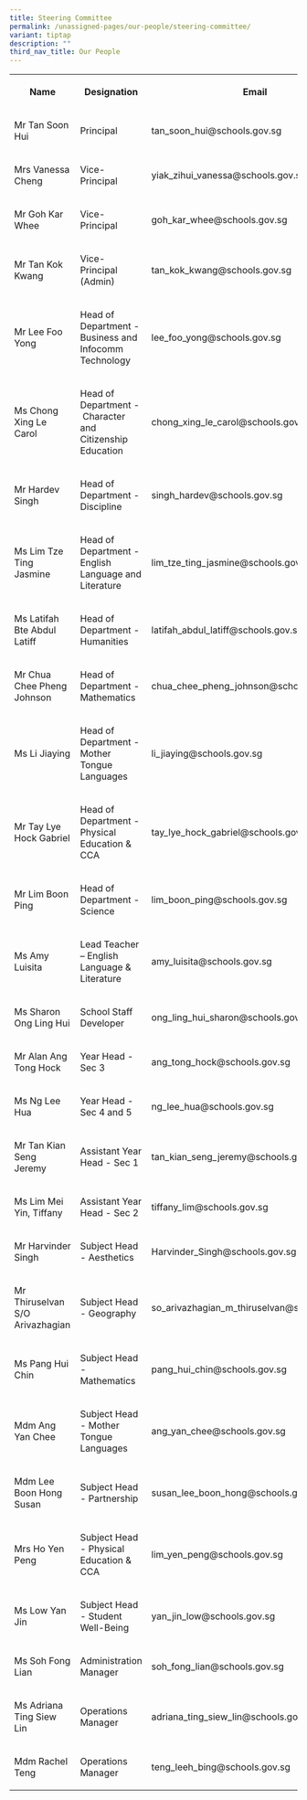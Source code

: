 ```yaml
---
title: Steering Committee
permalink: /unassigned-pages/our-people/steering-committee/
variant: tiptap
description: ""
third_nav_title: Our People
---
```

<p></p><table><tbody><tr><th rowspan="1" colspan="1"><p>Name</p></th><th rowspan="1" colspan="1"><p>Designation</p></th><th rowspan="1" colspan="1"><p>Email</p></th></tr><tr><td rowspan="1" colspan="1"><p>Mr Tan Soon Hui</p></td><td rowspan="1" colspan="1"><p>Principal</p></td><td rowspan="1" colspan="1"><p>tan_soon_hui@schools.gov.sg</p></td></tr><tr><td rowspan="1" colspan="1"><p>Mrs Vanessa Cheng</p></td><td rowspan="1" colspan="1"><p>Vice-Principal</p></td><td rowspan="1" colspan="1"><p>yiak_zihui_vanessa@schools.gov.sg</p></td></tr><tr><td rowspan="1" colspan="1"><p>Mr Goh Kar Whee</p></td><td rowspan="1" colspan="1"><p>Vice-Principal</p></td><td rowspan="1" colspan="1"><p>goh_kar_whee@schools.gov.sg</p></td></tr><tr><td rowspan="1" colspan="1"><p>Mr Tan Kok Kwang</p></td><td rowspan="1" colspan="1"><p>Vice-Principal (Admin)</p></td><td rowspan="1" colspan="1"><p>tan_kok_kwang@schools.gov.sg</p></td></tr><tr><td rowspan="1" colspan="1"><p>Mr Lee Foo Yong</p></td><td rowspan="1" colspan="1"><p>Head of Department - Business and Infocomm Technology</p></td><td rowspan="1" colspan="1"><p>lee_foo_yong@schools.gov.sg</p></td></tr><tr><td rowspan="1" colspan="1"><p>Ms Chong Xing Le Carol</p></td><td rowspan="1" colspan="1"><p>Head of Department -&nbsp;Character and Citizenship Education</p></td><td rowspan="1" colspan="1"><p>chong_xing_le_carol@schools.gov.sg</p></td></tr><tr><td rowspan="1" colspan="1"><p>Mr Hardev Singh</p></td><td rowspan="1" colspan="1"><p>Head of Department - Discipline</p></td><td rowspan="1" colspan="1"><p>singh_hardev@schools.gov.sg</p></td></tr><tr><td rowspan="1" colspan="1"><p>Ms Lim Tze Ting Jasmine</p></td><td rowspan="1" colspan="1"><p>Head of Department - English Language and Literature</p></td><td rowspan="1" colspan="1"><p>lim_tze_ting_jasmine@schools.gov.sg</p></td></tr><tr><td rowspan="1" colspan="1"><p>Ms Latifah Bte Abdul Latiff</p></td><td rowspan="1" colspan="1"><p>Head of Department - Humanities</p></td><td rowspan="1" colspan="1"><p>latifah_abdul_latiff@schools.gov.sg</p></td></tr><tr><td rowspan="1" colspan="1"><p>Mr Chua Chee Pheng Johnson</p></td><td rowspan="1" colspan="1"><p>Head of Department - Mathematics</p></td><td rowspan="1" colspan="1"><p>chua_chee_pheng_johnson@schools.gov.sg</p></td></tr><tr><td rowspan="1" colspan="1"><p>Ms Li Jiaying</p></td><td rowspan="1" colspan="1"><p>Head of Department - Mother Tongue Languages</p></td><td rowspan="1" colspan="1"><p>li_jiaying@schools.gov.sg</p></td></tr><tr><td rowspan="1" colspan="1"><p>Mr Tay Lye Hock Gabriel</p></td><td rowspan="1" colspan="1"><p>Head of Department - Physical Education &amp; CCA</p></td><td rowspan="1" colspan="1"><p>tay_lye_hock_gabriel@schools.gov.sg</p></td></tr><tr><td rowspan="1" colspan="1"><p>Mr Lim Boon Ping</p></td><td rowspan="1" colspan="1"><p>Head of Department - Science</p></td><td rowspan="1" colspan="1"><p>lim_boon_ping@schools.gov.sg</p></td></tr><tr><td rowspan="1" colspan="1"><p>Ms Amy Luisita</p></td><td rowspan="1" colspan="1"><p>Lead Teacher – English Language &amp; Literature</p></td><td rowspan="1" colspan="1"><p>amy_luisita@schools.gov.sg</p></td></tr><tr><td rowspan="1" colspan="1"><p>Ms Sharon Ong Ling Hui</p></td><td rowspan="1" colspan="1"><p>School Staff Developer</p></td><td rowspan="1" colspan="1"><p>ong_ling_hui_sharon@schools.gov.sg</p></td></tr><tr><td rowspan="1" colspan="1"><p>Mr Alan Ang Tong Hock</p></td><td rowspan="1" colspan="1"><p>Year Head - Sec 3</p></td><td rowspan="1" colspan="1"><p>ang_tong_hock@schools.gov.sg</p></td></tr><tr><td rowspan="1" colspan="1"><p>Ms Ng Lee Hua</p></td><td rowspan="1" colspan="1"><p>Year Head - Sec 4 and 5</p></td><td rowspan="1" colspan="1"><p>ng_lee_hua@schools.gov.sg</p></td></tr><tr><td rowspan="1" colspan="1"><p>Mr Tan Kian Seng Jeremy</p></td><td rowspan="1" colspan="1"><p>Assistant Year Head - Sec 1</p></td><td rowspan="1" colspan="1"><p>tan_kian_seng_jeremy@schools.gov.sg</p></td></tr><tr><td rowspan="1" colspan="1"><p>Ms Lim Mei Yin, Tiffany</p></td><td rowspan="1" colspan="1"><p>Assistant Year Head - Sec 2</p></td><td rowspan="1" colspan="1"><p>tiffany_lim@schools.gov.sg</p></td></tr><tr><td rowspan="1" colspan="1"><p>Mr&nbsp;Harvinder Singh</p></td><td rowspan="1" colspan="1"><p>Subject Head - Aesthetics</p></td><td rowspan="1" colspan="1"><p>Harvinder_Singh@schools.gov.sg</p></td></tr><tr><td rowspan="1" colspan="1"><p>Mr Thiruselvan S/O Arivazhagian</p></td><td rowspan="1" colspan="1"><p>Subject Head - Geography</p></td><td rowspan="1" colspan="1"><p>so_arivazhagian_m_thiruselvan@schools.gov.sg</p></td></tr><tr><td rowspan="1" colspan="1"><p>Ms Pang Hui Chin</p></td><td rowspan="1" colspan="1"><p>Subject Head - Mathematics</p></td><td rowspan="1" colspan="1"><p>pang_hui_chin@schools.gov.sg</p></td></tr><tr><td rowspan="1" colspan="1"><p>Mdm&nbsp;Ang Yan Chee</p></td><td rowspan="1" colspan="1"><p>Subject Head - Mother Tongue Languages</p></td><td rowspan="1" colspan="1"><p>ang_yan_chee@schools.gov.sg</p></td></tr><tr><td rowspan="1" colspan="1"><p>Mdm Lee Boon Hong Susan</p></td><td rowspan="1" colspan="1"><p>Subject Head - Partnership</p></td><td rowspan="1" colspan="1"><p>susan_lee_boon_hong@schools.gov.sg</p></td></tr><tr><td rowspan="1" colspan="1"><p>Mrs Ho Yen Peng</p></td><td rowspan="1" colspan="1"><p>Subject Head - Physical Education &amp; CCA</p></td><td rowspan="1" colspan="1"><p>lim_yen_peng@schools.gov.sg</p></td></tr><tr><td rowspan="1" colspan="1"><p>Ms Low Yan Jin</p></td><td rowspan="1" colspan="1"><p>Subject Head - Student Well-Being</p></td><td rowspan="1" colspan="1"><p>yan_jin_low@schools.gov.sg</p></td></tr><tr><td rowspan="1" colspan="1"><p>Ms Soh Fong Lian</p></td><td rowspan="1" colspan="1"><p>Administration Manager</p></td><td rowspan="1" colspan="1"><p>soh_fong_lian@schools.gov.sg</p></td></tr><tr><td rowspan="1" colspan="1"><p>Ms Adriana Ting Siew Lin</p></td><td rowspan="1" colspan="1"><p>Operations Manager</p></td><td rowspan="1" colspan="1"><p>adriana_ting_siew_lin@schools.gov.sg</p></td></tr><tr><td rowspan="1" colspan="1"><p>Mdm Rachel Teng</p></td><td rowspan="1" colspan="1"><p>Operations Manager</p></td><td rowspan="1" colspan="1"><p>teng_leeh_bing@schools.gov.sg</p></td></tr></tbody></table><p></p>